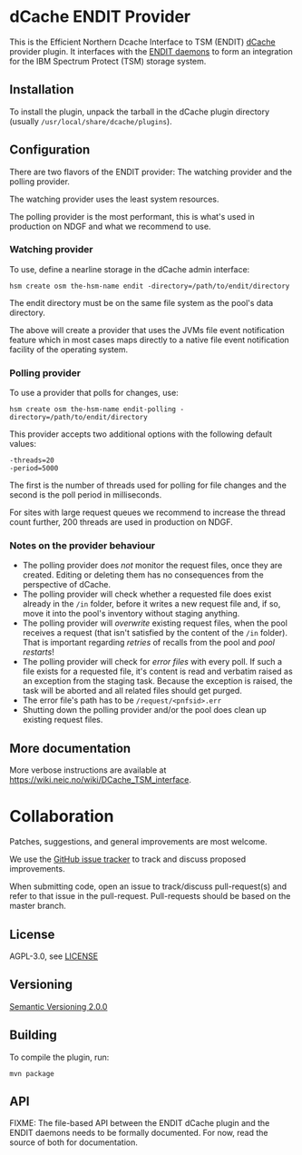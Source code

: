 # dCache ENDIT Provider

This is the Efficient Northern Dcache Interface to TSM (ENDIT) [dCache]
provider plugin. It interfaces with the
[ENDIT daemons] to form an integration for the IBM Spectrum Protect
(TSM) storage system.

## Installation

To install the plugin, unpack the tarball in the dCache
plugin directory (usually `/usr/local/share/dcache/plugins`).

## Configuration

There are two flavors of the ENDIT provider: The watching provider and
the polling provider.

The watching provider uses the least system resources.

The polling provider is the most performant, this is what's used in
production on NDGF and what we recommend to use.

### Watching provider

To use, define a nearline storage in the dCache admin interface:

```
hsm create osm the-hsm-name endit -directory=/path/to/endit/directory
```

The endit directory must be on the same file system as the pool's
data directory.

The above will create a provider that uses the JVMs file event
notification feature which in most cases maps directly to a native
file event notification facility of the operating system.

### Polling provider

To use a provider that polls for changes, use:
```
hsm create osm the-hsm-name endit-polling -directory=/path/to/endit/directory
```

This provider accepts two additional options with the following default
values:

    -threads=20
    -period=5000

The first is the number of threads used for polling for file changes
and the second is the poll period in milliseconds.

For sites with large request queues we recommend to increase the thread
count further, 200 threads are used in production on NDGF.

### Notes on the provider behaviour

* The polling provider does *not* monitor the request files, once they are created.
  Editing or deleting them has no consequences from the perspective of dCache.
* The polling provider will check whether a requested file does exist already in the `/in` folder,
  before it writes a new request file and, if so, move it into the pool's inventory without staging anything.
* The polling provider will *overwrite* existing request files, when the pool receives a request
  (that isn't satisfied by the content of the `/in` folder).
  That is important regarding *retries* of recalls from the pool and *pool restarts*!
* The polling provider will check for *error files* with every poll.
  If such a file exists for a requested file, it's content is read and verbatim raised as an
  exception from the staging task. Because the exception is raised, the task will be aborted
  and all related files should get purged.
* The error file's path has to be `/request/<pnfsid>.err`
* Shutting down the polling provider and/or the pool does clean up existing request files.


## More documentation

More verbose instructions are available at
https://wiki.neic.no/wiki/DCache_TSM_interface.

# Collaboration

Patches, suggestions, and general improvements are most welcome.

We use the
[GitHub issue tracker](https://github.com/neicnordic/dcache-endit-provider/issues)
to track and discuss proposed improvements.

When submitting code, open an issue to track/discuss pull-request(s) and
refer to that issue in the pull-request. Pull-requests should be based
on the master branch.

## License

AGPL-3.0, see [LICENSE](LICENSE.txt)

## Versioning

[Semantic Versioning 2.0.0](https://semver.org/)

## Building

To compile the plugin, run:
```
mvn package
```

## API

FIXME: The file-based API between the ENDIT dCache plugin and the ENDIT
daemons needs to be formally documented. For now, read the source of
both for documentation.

[dCache]: http://www.dcache.org/
[ENDIT daemons]:  https://github.com/neicnordic/endit
